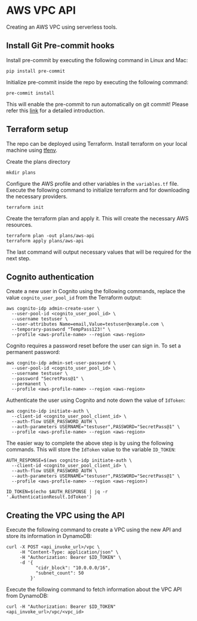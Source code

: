 # AWS VPC API

Creating an AWS VPC using serverless tools.


## Install Git Pre-commit hooks

Install pre-commit by executing the following command in Linux and Mac:

```
pip install pre-commit
```

Initialize pre-commit inside the repo by executing the following command:

```
pre-commit install
```

This will enable the pre-commit to run automatically on git commit!
Please refer this [link](https://pre-commit.com/) for a detailed introduction.


## Terraform setup

The repo can be deployed using Terraform.
Install terraform on your local machine using [tfenv](https://github.com/tfutils/tfenv).


Create the plans directory

```
mkdir plans
```

Configure the AWS profile and other variables in the `variables.tf` file.
Execute the following command to initialize terraform and for downloading the necessary providers.

```
terraform init
```

Create the terraform plan and apply it. This will create the necessary AWS resources.

```
terraform plan -out plans/aws-api
terraform apply plans/aws-api
```

The last command will output necessary values that will be required for the next step.


## Cognito authentication

Create a new user in Cognito using the following commands, replace the value `cognito_user_pool_id` from the Terraform output:

```
aws cognito-idp admin-create-user \
  --user-pool-id <cognito_user_pool_id> \
  --username testuser \
  --user-attributes Name=email,Value=testuser@example.com \
  --temporary-password "TempPass123!" \
  --profile <aws-profile-name> --region <aws-region>
```

Cognito requires a password reset before the user can sign in. To set a permanent password:

```
aws cognito-idp admin-set-user-password \
  --user-pool-id <cognito_user_pool_id> \
  --username testuser \
  --password "SecretPass@1" \
  --permanent \
  --profile <aws-profile-name> --region <aws-region>
```

Authenticate the user using Cognito and note down the value of `IdToken`:

```
aws cognito-idp initiate-auth \
  --client-id <cognito_user_pool_client_id> \
  --auth-flow USER_PASSWORD_AUTH \
  --auth-parameters USERNAME="testuser",PASSWORD="SecretPass@1" \
  --profile <aws-profile-name> --region <aws-region>
```

The easier way to complete the above step is by using the following commands. This will store the `IdToken` value to the variable `ID_TOKEN`:

```
AUTH_RESPONSE=$(aws cognito-idp initiate-auth \
  --client-id <cognito_user_pool_client_id> \
  --auth-flow USER_PASSWORD_AUTH \
  --auth-parameters USERNAME="testuser",PASSWORD="SecretPass@1" \
  --profile <aws-profile-name> --region <aws-region>)

ID_TOKEN=$(echo $AUTH_RESPONSE | jq -r '.AuthenticationResult.IdToken')
```

## Creating the VPC using the API

Execute the following command to create a VPC using the new API and store its information in DynamoDB:

```
curl -X POST <api_invoke_url>/vpc \
     -H "Content-Type: application/json" \
     -H "Authorization: Bearer $ID_TOKEN" \
     -d '{
           "cidr_block": "10.0.0.0/16",
           "subnet_count": 50
         }'
```

Execute the following command to fetch information about the VPC API from DynamoDB:

```
curl -H "Authorization: Bearer $ID_TOKEN" <api_invoke_url>/vpc/<vpc_id>
```
